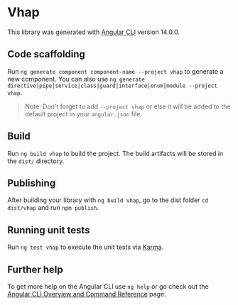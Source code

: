 # Vhap

This library was generated with [Angular CLI](https://github.com/angular/angular-cli) version 14.0.0.

## Code scaffolding

Run `ng generate component component-name --project vhap` to generate a new component. You can also use `ng generate directive|pipe|service|class|guard|interface|enum|module --project vhap`.
> Note: Don't forget to add `--project vhap` or else it will be added to the default project in your `angular.json` file. 

## Build

Run `ng build vhap` to build the project. The build artifacts will be stored in the `dist/` directory.

## Publishing

After building your library with `ng build vhap`, go to the dist folder `cd dist/vhap` and run `npm publish`.

## Running unit tests

Run `ng test vhap` to execute the unit tests via [Karma](https://karma-runner.github.io).

## Further help

To get more help on the Angular CLI use `ng help` or go check out the [Angular CLI Overview and Command Reference](https://angular.io/cli) page.
